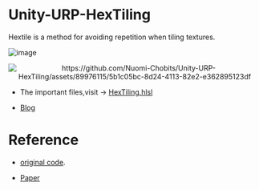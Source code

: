 # Unity-URP-HexTiling

Hextile is a method for avoiding repetition when tiling textures.

![image](https://github.com/Nuomi-Chobits/Unity-URP-HexTiling/assets/89976115/7348bea8-9a17-4592-87ac-ade72981fc0f)

<div align="center">
  <img src= "https://github.com/Nuomi-Chobits/Unity-URP-HexTiling/assets/89976115/5b1c05bc-8d24-4113-82e2-e362895123df" alt = "https://github.com/Nuomi-Chobits/Unity-URP-HexTiling/assets/89976115/5b1c05bc-8d24-4113-82e2-e362895123df">
</div>

- The important files,visit -> [HexTiling.hlsl](https://github.com/Nuomi-Chobits/Unity-URP-HexTiling/blob/main/Assets/Demo/Shaders/HexTiling.hlsl)

- [Blog](https://tajourney.games/7378/)

# Reference

- [original code](https://github.com/mmikk/hextile-demo).

- [Paper](https://jcgt.org/published/0011/03/05/) 


